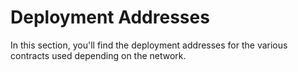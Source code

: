 # Deployment Addresses

In this section, you'll find the deployment addresses for the various contracts used depending on the network.